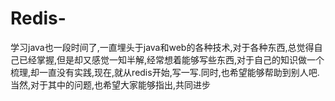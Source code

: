 # Redis-
学习java也一段时间了,一直埋头于java和web的各种技术,对于各种东西,总觉得自己已经掌握,但是却又感觉一知半解,经常想着能够写些东西,对于自己的知识做一个梳理,却一直没有实践,现在,就从redis开始,写一写.同时,也希望能够帮助到别人吧.当然,对于其中的问题,也希望大家能够指出,共同进步

